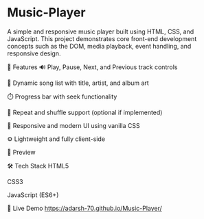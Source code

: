 # Music-Player

A simple and responsive music player built using HTML, CSS, and JavaScript. This project demonstrates core front-end development concepts such as the DOM, media playback, event handling, and responsive design.

🚀 Features
🔊 Play, Pause, Next, and Previous track controls

📃 Dynamic song list with title, artist, and album art

⏱️ Progress bar with seek functionality

🔁 Repeat and shuffle support (optional if implemented)

🎨 Responsive and modern UI using vanilla CSS

⚙️ Lightweight and fully client-side

📸 Preview

🛠️ Tech Stack
HTML5

CSS3

JavaScript (ES6+)

🔴 Live Demo https://adarsh-70.github.io/Music-Player/
